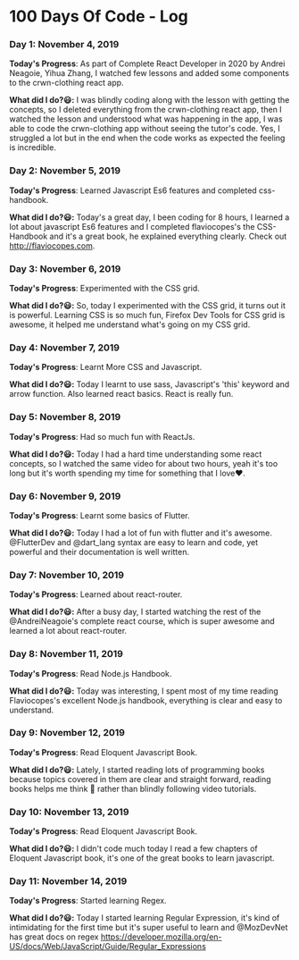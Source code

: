 # 100 Days Of Code - Log

### Day 1: November 4, 2019

**Today's Progress**: As part of Complete React Developer in 2020 by Andrei Neagoie, Yihua Zhang, I watched few lessons and added some components to the crwn-clothing react app.

**What did I do?😃:** I was blindly coding along with the lesson with getting the concepts, so I deleted everything from the crwn-clothing react app, then I watched the lesson and understood what was happening in the app, I was able to code the crwn-clothing app without seeing the tutor's code. Yes, I struggled a lot but in the end when the code works as expected the feeling is incredible.

### Day 2: November 5, 2019

**Today's Progress**: Learned Javascript Es6 features and completed css-handbook.

**What did I do?😃:** Today's a great day, I been coding for 8 hours, I learned a lot about javascript Es6 features and I completed flaviocopes's the CSS-Handbook and it's a great book, he explained everything clearly. Check out http://flaviocopes.com.

### Day 3: November 6, 2019

**Today's Progress**: Experimented with the CSS grid.

**What did I do?😃:** So, today I experimented with the CSS grid, it turns out it is powerful. Learning CSS is so much fun,
Firefox Dev Tools for CSS grid is awesome, it helped me understand what's going on my CSS grid.

### Day 4: November 7, 2019

**Today's Progress**: Learnt More CSS and Javascript.

**What did I do?😃:** Today I learnt to use sass, Javascript's 'this' keyword and arrow function. Also learned react basics. React is really fun.

### Day 5: November 8, 2019

**Today's Progress**: Had so much fun with ReactJs.

**What did I do?😃:** Today I had a hard time understanding some react concepts, so I watched the same video for about two hours, yeah it's too long but it's worth spending my time for something that I love♥️.

### Day 6: November 9, 2019

**Today's Progress**: Learnt some basics of Flutter.

**What did I do?😃:** Today I had a lot of fun with flutter and it's awesome. @FlutterDev and @dart_lang syntax are easy to learn and code, yet powerful and their documentation is well written.

### Day 7: November 10, 2019

**Today's Progress**: Learned about react-router.

**What did I do?😃:** After a busy day, I started watching the rest of the @AndreiNeagoie's complete react course, which is super awesome and learned a lot about react-router.

### Day 8: November 11, 2019

**Today's Progress**: Read Node.js Handbook.

**What did I do?😃:** Today was interesting, I spent most of my time reading Flaviocopes's excellent Node.js handbook, everything is clear and easy to understand.

### Day 9: November 12, 2019

**Today's Progress**: Read Eloquent Javascript Book.

**What did I do?😃:** Lately, I started reading lots of programming books because topics covered in them are clear and straight forward, reading books helps me think 🤔 rather than blindly following video tutorials.

### Day 10: November 13, 2019
**Today's Progress**: Read Eloquent Javascript Book.

**What did I do?😃:** I didn't code much today I read a few chapters of Eloquent Javascript book, it's one of the great books to learn javascript.


### Day 11: November 14, 2019
**Today's Progress**: Started learning Regex.

**What did I do?😃:** Today I started learning Regular Expression, it's kind of intimidating for the first time but it's super useful to learn and @MozDevNet has great docs on regex https://developer.mozilla.org/en-US/docs/Web/JavaScript/Guide/Regular_Expressions
